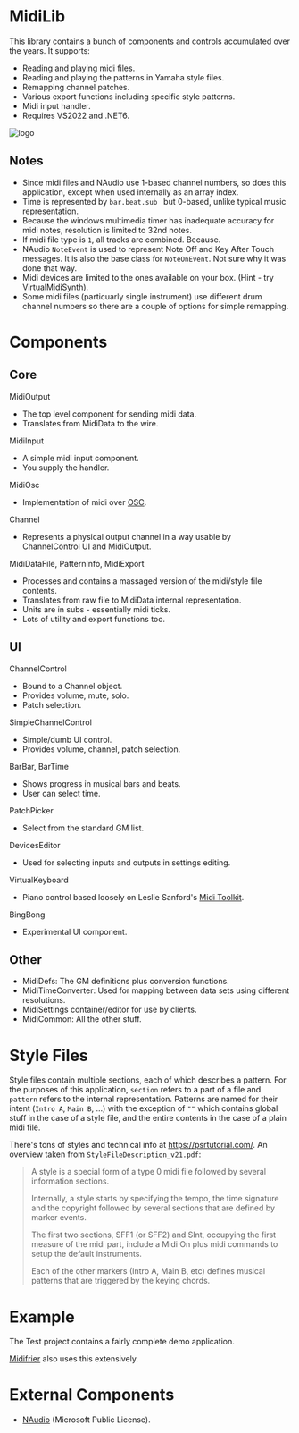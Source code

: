 # MidiLib

This library contains a bunch of components and controls accumulated over the years. It supports:
- Reading and playing midi files.
- Reading and playing the patterns in Yamaha style files.
- Remapping channel patches.
- Various export functions including specific style patterns.
- Midi input handler.
- Requires VS2022 and .NET6.

![logo](felixui.png)


## Notes
- Since midi files and NAudio use 1-based channel numbers, so does this application, except when used internally as an array index.
- Time is represented by `bar.beat.sub ` but 0-based, unlike typical music representation.
- Because the windows multimedia timer has inadequate accuracy for midi notes, resolution is limited to 32nd notes.
- If midi file type is `1`, all tracks are combined. Because.
- NAudio `NoteEvent` is used to represent Note Off and Key After Touch messages. It is also the base class for `NoteOnEvent`. Not sure why it was done that way.
- Midi devices are limited to the ones available on your box. (Hint - try VirtualMidiSynth).
- Some midi files (particuarly single instrument) use different drum channel numbers so there are a couple of options for simple remapping.

# Components

## Core

MidiOutput
- The top level component for sending midi data.
- Translates from MidiData to the wire.

MidiInput
- A simple midi input component.
- You supply the handler.

MidiOsc
- Implementation of midi over [OSC](https://opensoundcontrol.stanford.edu).

Channel
- Represents a physical output channel in a way usable by ChannelControl UI and MidiOutput.

MidiDataFile, PatternInfo, MidiExport
- Processes and contains a massaged version of the midi/style file contents.
- Translates from raw file to MidiData internal representation.
- Units are in subs - essentially midi ticks.
- Lots of utility and export functions too.

## UI

ChannelControl
- Bound to a Channel object.
- Provides volume, mute, solo.
- Patch selection.

SimpleChannelControl
- Simple/dumb UI control.
- Provides volume, channel, patch selection.

BarBar, BarTime
- Shows progress in musical bars and beats.
- User can select time.

PatchPicker
- Select from the standard GM list.

DevicesEditor
- Used for selecting inputs and outputs in settings editing.

VirtualKeyboard
- Piano control based loosely on Leslie Sanford's [Midi Toolkit](https://github.com/tebjan/Sanford.Multimedia.Midi).

BingBong
- Experimental UI component.

## Other

- MidiDefs: The GM definitions plus conversion functions.
- MidiTimeConverter: Used for mapping between data sets using different resolutions.
- MidiSettings container/editor for use by clients.
- MidiCommon: All the other stuff.

# Style Files

Style files contain multiple sections, each of which describes a pattern. For the purposes of this application, `section` refers
to a part of a file and `pattern` refers to the internal representation. Patterns are named for their intent (`Intro A`, `Main B`, ...)
with the exception of `""` which contains global stuff in the case of a style file, and the entire contents in the case of
a plain midi file.

There's tons of styles and technical info at https://psrtutorial.com/. An overview taken from `StyleFileDescription_v21.pdf`:

> A style is a special form of a type 0 midi file followed by several information sections.
> 
> Internally, a style starts by specifying the tempo, the time signature and the copyright followed by several sections that are defined
> by marker events.
> 
> The first two sections, SFF1 (or SFF2) and SInt, occupying the first measure of the midi part, include a Midi On plus midi commands to
> setup the default instruments.
> 
> Each of the other markers (Intro A, Main B, etc) defines musical patterns that are triggered by the keying chords.

# Example

The Test project contains a fairly complete demo application.

[Midifrier](https://github.com/cepthomas/Midifrier) also uses this extensively.

# External Components

- [NAudio](https://github.com/naudio/NAudio) (Microsoft Public License).

